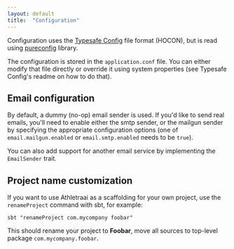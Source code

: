 ```yaml
---
layout: default
title:  "Configuration"
---
```


Configuration uses the [Typesafe Config](https://github.com/lightbend/config) file format (HOCON), but is read using
[pureconfig](https://pureconfig.github.io) library.

The configuration is stored in the `application.conf` file. You can either modify that file directly or override it
using system properties (see Typesafe Config's readme on how to do that).

## Email configuration

By default, a dummy (no-op) email sender is used. If you'd like to send real emails, you'll need to enable either the
smtp sender, or the mailgun sender by specifying the appropriate configuration options (one of `email.mailgun.enabled`
or `email.smtp.enabled` needs to be `true`).

You can also add support for another email service by implementing the `EmailSender` trait.

## Project name customization

If you want to use Athletraai as a scaffolding for your own project, use the `renameProject` command with sbt, for
example:  

````
sbt "renameProject com.mycompany foobar"
````  

This should rename your project to **Foobar**, move all sources to top-level package `com.mycompany.foobar`.
